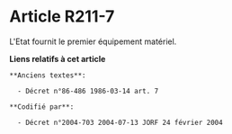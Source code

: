 # Article R211-7

L'Etat fournit le premier équipement matériel.

**Liens relatifs à cet article**

	**Anciens textes**:

	  - Décret n°86-486 1986-03-14 art. 7

	**Codifié par**:

	  - Décret n°2004-703 2004-07-13 JORF 24 février 2004
